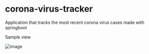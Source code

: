 # corona-virus-tracker
Application that tracks the most recent corona virus cases made with springboot

Sample view

![image](https://user-images.githubusercontent.com/8024882/151148090-c39bd5e9-1263-4f9f-9096-3d9dfc373137.png)

